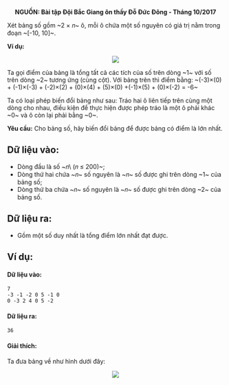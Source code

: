 **<center>NGUỒN: Bài tập Đội Bắc Giang ôn thầy Đỗ Đức Đông - Tháng 10/2017</center>**

Xét bảng số gồm ~2 × 𝑛~ ô, mỗi ô chứa một số nguyên có giá trị nằm trong đoạn ~[-10, 10]~.

**Ví dụ:**
<center><img src="/images/problems/1261/game1.svg" with="600px" /></center>

Ta gọi điểm của bảng là tổng tất cả các tích của số trên dòng ~1~ với số trên dòng ~2~ tương ứng (cùng cột). Với bảng trên thì điểm bằng:
~(-3)×(0) + (-1)×(-3) + (-2)×(2) + (0)×(4) + (5)×(0) +(-1)×(5) + (0)×(-2) = -6~

Ta có loại phép biến đổi bảng như sau: Tráo hai ô liên tiếp trên cùng một dòng cho nhau, điều kiện để thực hiện được phép tráo là một ô phải khác ~0~ và ô còn lại phải bằng ~0~.

**Yêu cầu:** Cho bảng số, hãy biến đổi bảng để được bảng có điểm là lớn nhất.

## Dữ liệu vào:
- Dòng đầu là số ~𝑛\ (𝑛 ≤ 200)~;
- Dòng thứ hai chứa ~𝑛~ số nguyên là ~𝑛~ số được ghi trên dòng ~1~ của bảng số;
- Dòng thứ ba chứa ~𝑛~ số nguyên là ~𝑛~ số được ghi trên dòng ~2~ của bảng số.

## Dữ liệu ra:
- Gồm một số duy nhất là tổng điểm lớn nhất đạt được.

## Ví dụ:
#### Dữ liệu vào:
```
7
-3 -1 -2 0 5 -1 0
0 -3 2 4 0 5 -2
```

#### Dữ liệu ra:
```
36
```

#### Giải thích:
Ta đưa bảng về như hình dưới đây:
<center><img src="/images/problems/1261/game2.svg" with="500px" /></center>